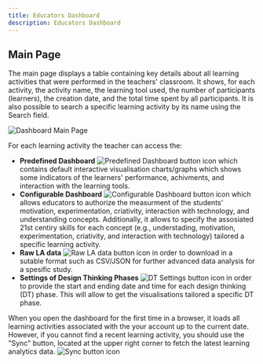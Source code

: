 ```yaml
---
title: Educators Dashboard
description: Educators Dashboard
---
```


## Main Page

The main page displays a table containing key details about all learning activities that were performed in the teachers' classroom. It shows, for each activity, the activity name, the learning tool used, the number of participants (learners), the creation date, and the total time spent by all participants. It is also possible to search a specific learning activity by its name using the Search field.

![Dashboard Main Page](@images/dashboard/dashboard_1_2.png)

For each learning activity the teacher can access the:

-   **Predefined Dashboard** ![Predefined Dashboard button icon](@images/dashboard/dashboard_1_3.png) which contains default interactive visualisation charts/graphs which shows some indicators of the learners' performance, achivments, and interaction with the learning tools.
-   **Configurable Dashboard** ![Configurable Dashboard button icon](@images/dashboard/dashboard_1_4.png) which allows educators to authorize the measurment of the students' motivation, experimentation, criativity, interaction with technology, and understanding concepts. Additionally, it allows to specify the assosiated 21st centiry skills for each concept (e.g., understading, motivation, experimentation, criativity, and interaction with technology) tailored a specific learning activity.
-   **Raw LA data** ![Raw LA data button icon](@images/dashboard/dashboard_1_5.png) in order to download in a sutable format such as CSV/JSON for further advanced data analysis for a spesific study.
-   **Settings of Design Thinking Phases** ![DT Settings button icon](@images/dashboard/dashboard_1_6.png) in order to provide the start and ending date and time for each design thinking (DT) phase. This will allow to get the visualisations tailored a specific DT phase.

When you open the dashboard for the first time in a browser, it loads all learning activities associated with the your account up to the current date. However, if you cannot find a recent learning activity, you should use the "Sync" button, located at the upper right corner to fetch the latest learning analytics data. ![Sync button icon](@images/dashboard/dashboard_1_7.png)
